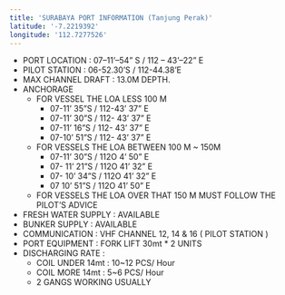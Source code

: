 ```yaml
---
title: 'SURABAYA PORT INFORMATION (Tanjung Perak)'
latitude: '-7.2219392'
longitude: '112.7277526'
---
```


- PORT LOCATION : 07–11’–54” S / 112 – 43’–22” E
- PILOT STATION : 06-52.30’S / 112-44.38’E
- MAX CHANNEL DRAFT : 13.0M DEPTH.
- ANCHORAGE
    - FOR VESSEL THE LOA LESS 100 M
        - 07-11’ 35”S / 112-43’ 37” E
        - 07-11’ 30”S / 112- 43’ 37” E
        - 07-11’ 16”S / 112- 43’ 37” E
        - 07-10’ 51”S / 112- 43’ 37” E
    - FOR VESSELS THE LOA BETWEEN 100 M ~ 150M
        - 07-11’ 30”S / 112O 4’ 50” E
        - 07- 11’ 21”S / 112O 41’ 32” E
        - 07- 10’ 34”S / 112O 41’ 32” E
        - 07 10’ 51”S / 112O 41’ 50” E
    - FOR VESSELS THE LOA OVER THAT 150 M MUST FOLLOW THE PILOT’S ADVICE
- FRESH WATER SUPPLY : AVAILABLE
- BUNKER SUPPLY : AVAILABLE
- COMMUNICATION : VHF CHANNEL 12, 14 & 16 ( PILOT STATION )
- PORT EQUIPMENT : FORK LIFT 30mt * 2 UNITS
- DISCHARGING RATE : 
    - COIL UNDER 14mt : 10~12 PCS/ Hour
    - COIL MORE 14mt : 5~6 PCS/ Hour
    - 2 GANGS WORKING USUALLY